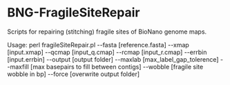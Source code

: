 # BNG-FragileSiteRepair
Scripts for repairing (stitching) fragile sites of BioNano genome maps. 

Usage: perl fragileSiteRepair.pl --fasta [reference.fasta] --xmap [input.xmap] --qcmap [input_q.cmap] --rcmap [input_r.cmap] --errbin [input.errbin] --output [output folder] --maxlab [max_label_gap_tolerence] --maxfill [max basepairs to fill between contigs] --wobble [fragile site wobble in bp] --force [overwrite output folder]
